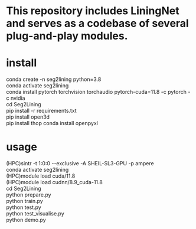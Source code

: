 # This repository includes LiningNet and serves as a codebase of several plug-and-play modules.
# install  
conda create -n seg2lining python=3.8  
conda activate seg2lining  
conda install pytorch torchvision torchaudio pytorch-cuda=11.8 -c pytorch -c nvidia  
cd Seg2Lining  
pip install -r requirements.txt  
pip install open3d  
pip install thop
conda install openpyxl
# usage  
(HPC)sintr -t 1:0:0 --exclusive -A SHEIL-SL3-GPU -p ampere  
conda activate seg2lining  
(HPC)module load cuda/11.8  
(HPC)module load cudnn/8.9_cuda-11.8  
cd Seg2Lining  
python prepare.py  
python train.py  
python test.py  
python test_visualise.py  
python demo.py